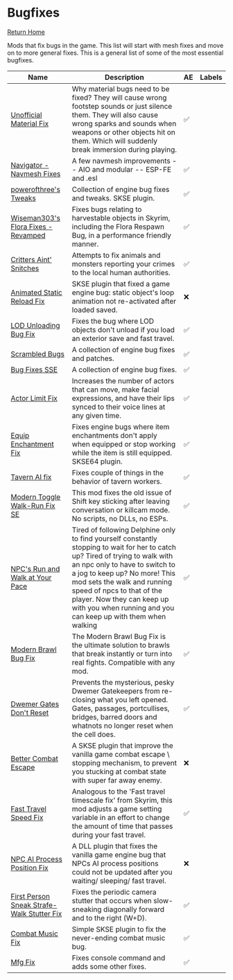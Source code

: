 # Bugfixes
[Return Home](https://github.com/Geborgen/usefulmods)

Mods that fix bugs in the game. This list will start with mesh fixes and move on to more general fixes. This is a general list of some of the most essential bugfixes.

| Name  | Description | AE | Labels |
| ------------- | ------------- | ------------ | ------------ |
| [Unofficial Material Fix](https://www.nexusmods.com/skyrimspecialedition/mods/21027)  | Why material bugs need to be fixed? They will cause wrong footstep sounds or just silence them. They will also cause wrong sparks and sounds when weapons or other objects hit on them. Which will suddenly break immersion during playing.   | :white_check_mark: |
| [Navigator - Navmesh Fixes](https://www.nexusmods.com/skyrimspecialedition/mods/52641)  |  A few navmesh improvements -- AIO and modular -- ESP-FE and .esl   | :white_check_mark: |
| [powerofthree's Tweaks](https://www.nexusmods.com/skyrimspecialedition/mods/51073)  |   Collection of engine bug fixes and tweaks. SKSE plugin.  | :white_check_mark: |
| [Wiseman303's Flora Fixes - Revamped](https://www.nexusmods.com/skyrimspecialedition/mods/28197)  |  Fixes bugs relating to harvestable objects in Skyrim, including the Flora Respawn Bug, in a performance friendly manner.   | :white_check_mark: |
| [Critters Aint' Snitches](https://www.nexusmods.com/skyrimspecialedition/mods/15134)  |  Attempts to fix animals and monsters reporting your crimes to the local human authorities.  | :white_check_mark: |
| [Animated Static Reload Fix](https://www.nexusmods.com/skyrimspecialedition/mods/53761)  |  SKSE plugin that fixed a game engine bug: static object's loop animation not re-activated after loaded saved.   | :x: |
| [LOD Unloading Bug Fix](https://www.nexusmods.com/skyrimspecialedition/mods/61251)  |   Fixes the bug where LOD objects don't unload if you load an exterior save and fast travel.   | :white_check_mark: |
| [Scrambled Bugs](https://www.nexusmods.com/skyrimspecialedition/mods/43532)  |  A collection of engine bug fixes and patches.   | :white_check_mark: |
| [Bug Fixes SSE](https://www.nexusmods.com/skyrimspecialedition/mods/33261)  |  A collection of engine bug fixes.   | :white_check_mark: |
| [Actor Limit Fix](https://www.nexusmods.com/skyrimspecialedition/mods/32349)  |  Increases the number of actors that can move, make facial expressions, and have their lips synced to their voice lines at any given time.   | :white_check_mark: |
| [Equip Enchantment Fix](https://www.nexusmods.com/skyrimspecialedition/mods/42839)  |   Fixes engine bugs where item enchantments don't apply when equipped or stop working while the item is still equipped. SKSE64 plugin.   | :white_check_mark: |
| [Tavern AI fix](https://www.nexusmods.com/skyrimspecialedition/mods/23107)  |  Fixes couple of things in the behavior of tavern workers.   | :white_check_mark: |
| [Modern Toggle Walk-Run Fix SE](https://www.nexusmods.com/skyrimspecialedition/mods/44689)  |  This mod fixes the old issue of Shift key sticking after leaving conversation or killcam mode. No scripts, no DLLs, no ESPs.   | :white_check_mark: |
| [NPC's Run and Walk at Your Pace](https://www.nexusmods.com/skyrimspecialedition/mods/2482)  |  Tired of following Delphine only to find yourself constantly stopping to wait for her to catch up? Tired of trying to walk with an npc only to have to switch to a jog to keep up? No more! This mod sets the walk and running speed of npcs to that of the player. Now they can keep up with you when running and you can keep up with them when walking  | :white_check_mark: |
| [Modern Brawl Bug Fix](https://www.nexusmods.com/skyrimspecialedition/mods/1473)  |  The Modern Brawl Bug Fix is the ultimate solution to brawls that break instantly or turn into real fights. Compatible with any mod.   | :white_check_mark: |
| [Dwemer Gates Don't Reset](https://www.nexusmods.com/skyrimspecialedition/mods/26331)  |  Prevents the mysterious, pesky Dwemer Gatekeepers from re-closing what you left opened. Gates, passages, portcullises, bridges, barred doors and whatnots no longer reset when the cell does.   | :white_check_mark: |
| [Better Combat Escape](https://www.nexusmods.com/skyrimspecialedition/mods/43936)  |  A SKSE plugin that improve the vanilla game combat escape \ stopping mechanism, to prevent you stucking at combat state with super far away enemy.   | :x: |
| [Fast Travel Speed Fix](https://www.nexusmods.com/skyrimspecialedition/mods/1503)  |  Analogous to the 'Fast travel timescale fix' from Skyrim, this mod adjusts a game setting variable in an effort to change the amount of time that passes during your fast travel.   | :white_check_mark: |
| [NPC AI Process Position Fix](https://www.nexusmods.com/skyrimspecialedition/mods/40261)  |  A DLL plugin that fixes the vanilla game engine bug that NPCs AI process positions could not be updated after you waiting/ sleeping/ fast travel.   | :x: |
| [First Person Sneak Strafe-Walk Stutter Fix](https://www.nexusmods.com/skyrimspecialedition/mods/31165)  |  Fixes the periodic camera stutter that occurs when slow-sneaking diagonally forward and to the right (W+D).   | :white_check_mark: |
| [Combat Music Fix](https://www.nexusmods.com/skyrimspecialedition/mods/67015?tab=description)  |  Simple SKSE plugin to fix the never-ending combat music bug.   | :white_check_mark: |
| [Mfg Fix](https://www.nexusmods.com/skyrimspecialedition/mods/11669)  |  Fixes <mfg> console command and adds some other fixes.   | :white_check_mark: |
